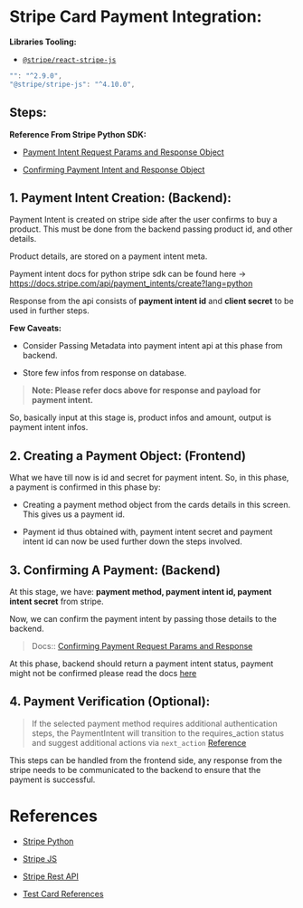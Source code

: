 # Stripe Card Payment Integration:

**Libraries Tooling:**
- [``@stripe/react-stripe-js``](https://www.npmjs.com/package/@stripe/react-stripe-js)

```js
"": "^2.9.0",
"@stripe/stripe-js": "^4.10.0",
```

## Steps:


**Reference From Stripe Python SDK:**
- [Payment Intent Request Params and Response Object](https://docs.stripe.com/api/payment_intents/create?lang=python)

- [Confirming Payment Intent and Response Object](https://docs.stripe.com/api/payment_intents/confirm?lang=python)






## 1. Payment Intent Creation: (Backend):

Payment Intent is created on stripe side after the user confirms to buy a product.
This must be done from the backend passing product id, and other details. 

Product details, are stored on a payment intent meta. 

Payment intent docs for python stripe sdk can be found here -> https://docs.stripe.com/api/payment_intents/create?lang=python 

Response from the api consists of **payment intent id** and **client secret** to be used in further steps.


**Few Caveats:**
-  Consider Passing Metadata into payment intent api at this phase from backend.

-  Store few infos from response on database.

> **Note: Please refer docs above for response and payload for payment intent.**

So, basically input at this stage is, product infos and amount, output is payment intent infos.


## 2. Creating a Payment Object: (Frontend)


What we have till now is id and secret for payment intent. So, in this phase, a payment is confirmed in this phase by:

- Creating a payment method object from the cards details in this screen. This gives us a payment id.

- Payment id thus obtained with, payment intent secret and payment intent id can now be used further down the steps involved.

## 3. Confirming A Payment: (Backend)

At this stage, we have: **payment method, payment intent id, payment intent secret** from stripe. 


Now, we can confirm the payment intent by passing those details to the backend.

> Docs:: [Confirming Payment Request Params and Response](https://docs.stripe.com/api/payment_intents/confirm?lang=python)

At this phase, backend should return a payment intent status, payment might not be confirmed please read the docs [here](https://docs.stripe.com/api/payment_intents/confirm?lang=python)

## 4. Payment Verification (Optional):

> If the selected payment method requires additional authentication steps, the PaymentIntent will transition to the requires_action status and suggest additional actions via ``next_action`` [Reference](https://docs.stripe.com/api/payment_intents/confirm?lang=python)

This steps can be handled from the frontend side, any response from the stripe needs to be communicated to the backend to ensure that the payment is successful.


# References
- [Stripe Python](https://docs.stripe.com/api?lang=python)

- [Stripe JS](https://docs.stripe.com/js)

- [Stripe Rest API](https://docs.stripe.com/api?lang=curl)

- [Test Card References](https://docs.stripe.com/testing?testing-method=card-numbers)
